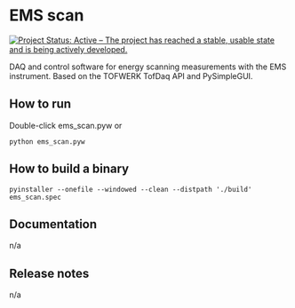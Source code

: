# EMS scan

<!-- badges: start -->
[![Project Status: Active – The project has reached a stable, usable state and is being actively developed.](https://www.repostatus.org/badges/latest/active.svg)](https://www.repostatus.org/#active)
<!-- badges: end -->

DAQ and control software for energy scanning measurements with the EMS instrument.
Based on the TOFWERK TofDaq API and PySimpleGUI.

## How to run
Double-click ems_scan.pyw
or
```
python ems_scan.pyw
```

## How to build a binary

```
pyinstaller --onefile --windowed --clean --distpath './build'  ems_scan.spec
```

## Documentation
n/a

## Release notes
n/a
